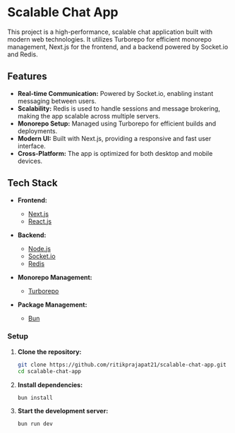 # Scalable Chat App

This project is a high-performance, scalable chat application built with modern web technologies. It utilizes Turborepo for efficient monorepo management, Next.js for the frontend, and a backend powered by Socket.io and Redis.

## Features

- **Real-time Communication:** Powered by Socket.io, enabling instant messaging between users.
- **Scalability:** Redis is used to handle sessions and message brokering, making the app scalable across multiple servers.
- **Monorepo Setup:** Managed using Turborepo for efficient builds and deployments.
- **Modern UI:** Built with Next.js, providing a responsive and fast user interface.
- **Cross-Platform:** The app is optimized for both desktop and mobile devices.

## Tech Stack

- **Frontend:**
  - [Next.js](https://nextjs.org/)
  - [React.js](https://reactjs.org/)
- **Backend:**
  - [Node.js](https://nodejs.org/)
  - [Socket.io](https://socket.io/)
  - [Redis](https://redis.io/)
- **Monorepo Management:**

  - [Turborepo](https://turbo.build/repo)

- **Package Management:**
  - [Bun](https://bun.sh/)

### Setup

1. **Clone the repository:**

   ```bash
   git clone https://github.com/ritikprajapat21/scalable-chat-app.git
   cd scalable-chat-app
   ```

2. **Install dependencies:**

   ```bash
   bun install
   ```

3. **Start the development server:**

   ```bash
   bun run dev
   ```
